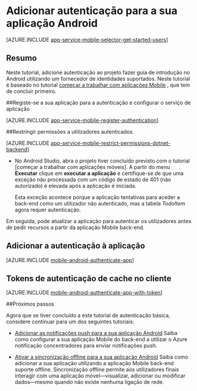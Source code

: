 <properties
    pageTitle="Adicionar autenticação no Android com aplicações Mobile | Azure de aplicação de serviço"
    description="Saiba como utilizar aplicações móveis no serviço de aplicação do Azure para autenticar os utilizadores da sua aplicação Android através de uma variedade de fornecedores de identidade, incluindo Google, Facebook, Twitter e Microsoft."
    services="app-service\mobile"
    documentationCenter="android"
    authors="ysxu"
    manager="erikre"
    editor=""/>

<tags
    ms.service="app-service-mobile"
    ms.workload="mobile"
    ms.tgt_pltfrm="mobile-android"
    ms.devlang="java"
    ms.topic="article"
    ms.date="10/01/2016"
    ms.author="yuaxu"/>

# <a name="add-authentication-to-your-android-app"></a>Adicionar autenticação para a sua aplicação Android

[AZURE.INCLUDE [app-service-mobile-selector-get-started-users](../../includes/app-service-mobile-selector-get-started-users.md)]

## <a name="summary"></a>Resumo

Neste tutorial, adicione autenticação ao projeto fazer guia de introdução no Android utilizando um fornecedor de identidades suportados. Neste tutorial é baseado no tutorial [começar a trabalhar com aplicações Mobile] , que tem de concluir primeiro.

##<a name="register"></a>Registe-se a sua aplicação para a autenticação e configurar o serviço de aplicação

[AZURE.INCLUDE [app-service-mobile-register-authentication](../../includes/app-service-mobile-register-authentication.md)]

##<a name="permissions"></a>Restringir permissões a utilizadores autenticados

[AZURE.INCLUDE [app-service-mobile-restrict-permissions-dotnet-backend](../../includes/app-service-mobile-restrict-permissions-dotnet-backend.md)]

+ No Android Studio, abra o projeto tiver concluído previsto com o tutorial [começar a trabalhar com aplicações móveis]. A partir do menu **Executar** clique em **executar a aplicação** e certifique-se de que uma exceção não processada com um código de estado de 401 (não autorizado) é elevada após a aplicação é iniciada.

     Esta exceção acontece porque a aplicação tentativas para aceder a back-end como um utilizador não autenticado, mas a tabela _TodoItem_ agora requer autenticação.

Em seguida, pode atualizar a aplicação para autenticar os utilizadores antes de pedir recursos a partir da aplicação Mobile back-end.

## <a name="add-authentication-to-the-app"></a>Adicionar a autenticação à aplicação

[AZURE.INCLUDE [mobile-android-authenticate-app](../../includes/mobile-android-authenticate-app.md)]

## <a name="cache-tokens"></a>Tokens de autenticação de cache no cliente

[AZURE.INCLUDE [mobile-android-authenticate-app-with-token](../../includes/mobile-android-authenticate-app-with-token.md)]

##<a name="next-steps"></a>Próximos passos

Agora que se tiver concluído a este tutorial de autenticação básica, considere continuar para um dos seguintes tutoriais:

+ [Adicionar as notificações push para a sua aplicação Android](app-service-mobile-android-get-started-push.md) Saiba como configurar a sua aplicação Mobile do back-end a utilizar o Azure notificação concentradores para enviar notificações push.

+ [Ativar a sincronização offline para a sua aplicação Android](app-service-mobile-android-get-started-offline-data.md) Saiba como adicionar a sua aplicação utilizando a aplicação Mobile back-end suporte offline. Sincronização offline permite aos utilizadores finais interagir com uma aplicação móvel&mdash;visualizar, adicionar ou modificar dados&mdash;mesmo quando não existe nenhuma ligação de rede.



<!-- Anchors. -->
[Register your app for authentication and configure Mobile Services]: #register
[Restrict table permissions to authenticated users]: #permissions
[Add authentication to the app]: #add-authentication
[Store authentication tokens on the client]: #cache-tokens
[Refresh expired tokens]: #refresh-tokens
[Next Steps]:#next-steps


<!-- URLs. -->
[Começar a trabalhar com aplicações Mobile]: app-service-mobile-android-get-started.md
